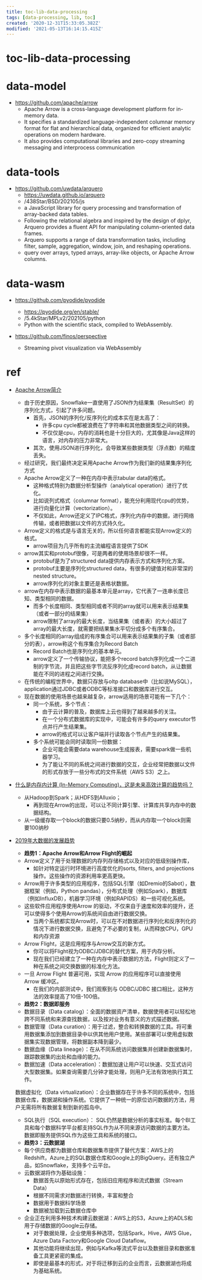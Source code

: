 ```yaml
---
title: toc-lib-data-processing
tags: [data-processing, lib, toc]
created: '2020-12-31T15:33:05.382Z'
modified: '2021-05-13T16:14:15.415Z'
---
```


# toc-lib-data-processing

# data-model

- https://github.com/apache/arrow
  - Apache Arrow is a cross-language development platform for in-memory data. 
  - It specifies a standardized language-independent columnar memory format for flat and hierarchical data, organized for efficient analytic operations on modern hardware. 
  -  It also provides computational libraries and zero-copy streaming messaging and interprocess communication

# data-tools

- https://github.com/uwdata/arquero
  - https://uwdata.github.io/arquero
  - /438Star/BSD/202105/js
  - a JavaScript library for query processing and transformation of array-backed data tables. 
  - Following the relational algebra and inspired by the design of dplyr, Arquero provides a fluent API for manipulating column-oriented data frames.
  - Arquero supports a range of data transformation tasks, including filter, sample, aggregation, window, join, and reshaping operations.
  - query over arrays, typed arrays, array-like objects, or Apache Arrow columns.

# data-wasm

- https://github.com/pyodide/pyodide
  - https://pyodide.org/en/stable/
  - /5.4kStar/MPLv2/202105/python
  - Python with the scientific stack, compiled to WebAssembly.

- https://github.com/finos/perspective
  - Streaming pivot visualization via WebAssembly

# ref

- [Apache Arrow简介](https://zhuanlan.zhihu.com/p/339132159)
  - 由于历史原因，Snowflake一直使用了JSON作为结果集（ResultSet）的序列化方式，引起了许多问题。
    - 首先，JSON的序列化/反序列化的成本实在是太高了：
      - 许多cpu cycle都被浪费在了字符串和其他数据类型之间的转换。
      - 不仅仅是cpu，内存的消耗也是十分巨大的，尤其像是Java这样的语言，对内存的压力非常大。
    - 其次，使用JSON进行序列化，会导致某些数据类型（浮点数）的精度丢失。
  - 经过研究，我们最终决定采用Apache Arrow作为我们新的结果集序列化方式
  - Apache Arrow定义了一种在内存中表示tabular data的格式。
    - 这种格式特别为数据分析型操作（analytical operation）进行了优化。
    - 比如说列式格式（columnar format），能充分利用现代cpu的优势，进行向量化计算（vectorization）。
    - 不仅如此，Arrow还定义了IPC格式，序列化内存中的数据，进行网络传输，或者把数据以文件的方式持久化。
  - Arrow定义的格式是与语言无关的，所以任何语言都能实现Arrow定义的格式。
    - arrow项目为几乎所有的主流编程语言提供了SDK
  - arrow其实和protobuf很像，可是两者的使用场景却很不一样。
    - protobuf是为了structured data提供内存表示方式和序列化方案。
    - protobuf主要是序列化structured data，有很多的键值对和非常深的nested structure。
    - arrow序列化的对象主要还是表格状数据。
  - arrow在内存中表示数据的最基本单元是array，它代表了一连串长度已知、类型相同的数据。
    - 而多个长度相同、类型相同或者不同的array就可以用来表示结果集（或者一部分的结果集）
    - arrow限制了array的最大长度，当结果集（或者表）的大小超过了array的最大长度，就需要把结果集水平切分成多个有序集合。
  - 多个长度相同的array组成的有序集合可以用来表示结果集的子集（或者部分的表），arrow称这个有序集合为Record Batch
    - Record Batch也是序列化的基本单元。
    - arrow定义了一个传输协议，能把多个record batch序列化成一个二进制的字节流，并且把这些字节流反序列化成record batch，从让数据能在不同的进程之间进行交换。
  - 在传统的编程世界中，数据只存放与oltp database中（比如说MySQL），application通过JDBC或者ODBC等标准接口和数据库进行交互。
  - 现在数据的使用场景也越来越复杂，arrow适用的场景可能有一下几个：
    - 同一个系统，多个节点：
      - 由于云计算的普及，数据库上云也得到了越来越多的关注。
      - 在一个分布式数据库的实现中，可能会有许多的query executor节点并行产生结果集。
      - arrow的格式可以让客户端并行读取各个节点产生的结果集。
    - 多个系统可能会同时读取同一份数据：
      - 企业可能会需要data warehouse生成报表，需要spark做一些机器学习。
      - 为了能让不同的系统之间进行数据的交互，企业经常把数据以文件的形式存放于一些分布式的文件系统（AWS S3）之上。

- [什么是内存内计算 (In-Memory Computing)，这是未来高效计算的趋势吗？](https://www.zhihu.com/question/24519772/answers/updated)
  - 从Hadoop到Spark；从HDFS到Alluxio；
    - 再到现在Arrow的出现，可以让不同计算引擎、计算库共享内存中的数据结构。
  - 从一级缓存取一个block的数据只要0.5纳秒，而从内存取一个block则需要100纳秒

- [2019年大数据的发展趋势](https://zhuanlan.zhihu.com/p/81946004)
  - **趋势1：Apache Arrow和Arrow Flight的崛起**
  - Arrow定义了用于处理数据的内存列存储格式以及对应的低级别操作库，
    - 如针对特定运行时环境进行高度优化的sorts, filters, and projections操作。这些操作的资源利用率更高更快。
  - Arrow用于许多类型的应用程序，包括SQL引擎（如Dremio的Sabot），数据框架（例如，Python pandas），分布式处理（例如Spark），数据库（例如InfluxDB），机器学习环境（例如RAPIDS）和一些可视化系统。
  - 这些软件应用程序使用Arrow 的驱动，不仅来自于速度和效率的提升，还可以使得多个使用Arrow的系统间自由进行数据交换。
    - 当两个系统都实现Arrow时，可以在不对数据进行序列化和反序列化的情况下进行数据交换，且避免了不必要的复制，从而释放CPU，GPU和内存资源
  - Arrow Flight，这是应用程序与Arrow交互的新方式。
    - 你可以将Flight视为ODBC/JDBC的替代方案，用于内存分析。
    - 现在我们已经建立了一种在内存中表示数据的方法，Flight则定义了一种在系统之间交换数据的标准化方法。
  - 一旦 Arrow Flight 普遍可用，实现 Arrow 的应用程序可以直接使用 Arrow 缓冲区。
    - 在我们的内部测试中，我们观察到与 ODBC\/JDBC 接口相比，这种方法的效率提高了10倍-100倍。
  - **趋势2：数据即服务**
  - 数据目录（Data catalog）：全面的数据资产清单，数据使用者可以轻松地跨不同系统和来源查找数据，以及按对业务有意义的方式描述数据。
  - 数据管理（Data curation）：用于过滤，整合和转换数据的工具。将可重用数据集添加到数据目录中以供其他用户使用。某些部署可以使用虚拟数据集实现数据管理，将数据副本降到最少。
  - 数据血缘（Data lineage）：在从不同系统访问数据集并创建新数据集时，跟踪数据集的出处和血缘的能力。
  - 数据加速（Data acceleration）：数据加速让用户可以快速、交互式访问大型数据集。如果查询需要几分钟才能处理，则用户无法有效地执行其工作。

  数据虚拟化（Data virtualization）：企业数据存在于许多不同的系统中，包括数据仓库，数据湖和操作系统。它提供了一种统一的原位访问数据的方法，用户无需将所有数据复制到新的孤岛中。

  - SQL执行（SQL execution）： SQL仍然是数据分析的事实标准。每个BI工具和每个数据科学平台都支持SQL作为从不同来源访问数据的主要方法。数据即服务提供SQL作为这些工具和系统的接口。
  - **趋势3：云数据湖**
  - 每个供应商都为数据仓库和数据集市提供了替代方案：AWS上的Redshift，Azure上的SQL数据仓库和Google上的BigQuery。还有独立产品，如Snowflake，支持多个云平台。
  - 云数据湖将作为基础设施：
    - 数据首先以原始形式存在，包括旧应用程序和流式数据（Stream Data）
    - 根据不同需求对数据进行转换，丰富和整合
    - 数据用于数据科学场景
    - 数据被加载到云数据仓库中
  - 企业正在利用多种技术构建云数据湖：AWS上的S3，Azure上的ADLS和用于存储数据的Google云存储。
    - 对于数据处理，企业使用多种选项，包括Spark，Hive，AWS Glue，Azure Data Factory和Google Cloud Dataflow。
    - 其他功能将继续出现，例如与Kafka等流式平台以及数据目录和数据准备工具更紧密的集成。
    - 即使是最基本的形式，对于将迁移到云的企业而言，云数据湖也将成为基础系统。
